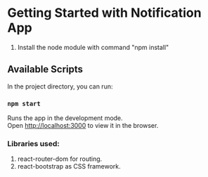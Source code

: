 # Getting Started with Notification App

1. Install the node module with command "npm install"

## Available Scripts

In the project directory, you can run:

### `npm start`

Runs the app in the development mode.\
Open [http://localhost:3000](http://localhost:3000) to view it in the browser.

### Libraries used:

1. react-router-dom for routing.
2. react-bootstrap as CSS framework.
